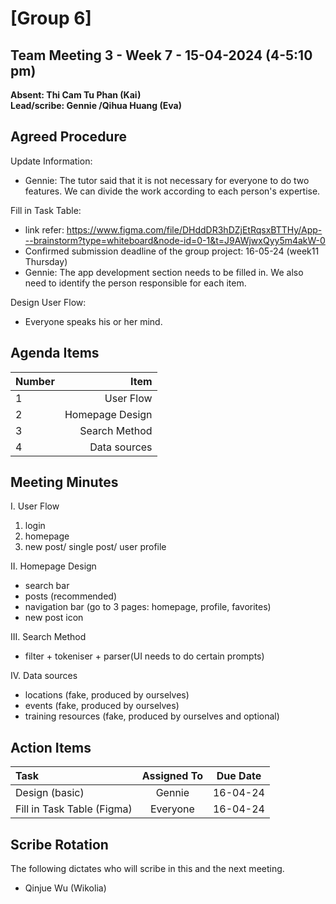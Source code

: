 # [Group 6]
## Team Meeting 3 - Week 7 - 15-04-2024 (4-5:10 pm)
**Absent: Thi Cam Tu Phan (Kai)**
<br>
**Lead/scribe: Gennie /Qihua Huang (Eva)**

## Agreed Procedure
Update Information: 
- Gennie:  The tutor said that it is not necessary for everyone to do two features. We can divide the work according to each person's expertise.

Fill in Task Table:
- link refer: https://www.figma.com/file/DHddDR3hDZjEtRqsxBTTHy/App---brainstorm?type=whiteboard&node-id=0-1&t=J9AWjwxQyy5m4akW-0
- Confirmed submission deadline of the group project: 16-05-24 (week11 Thursday)
- Gennie: The app development section needs to be filled in. We also need to identify the person responsible for each item.

Design User Flow:
- Everyone speaks his or her mind.

## Agenda Items
| Number |            Item |
|:-------|----------------:|
| 1      |       User Flow |
| 2      | Homepage Design |
| 3      |   Search Method |
| 4      |   Data sources  |

## Meeting Minutes
I. User Flow
1) login
2) homepage
3) new post/ single post/ user profile

II. Homepage Design
- search bar
- posts (recommended)
- navigation bar (go to 3 pages: homepage, profile, favorites)
- new post icon

III. Search Method

- filter + tokeniser + parser(UI needs to do certain prompts)

IV. Data sources
- locations (fake, produced by ourselves)
- events (fake, produced by ourselves)
- training resources (fake, produced by ourselves and optional)

## Action Items
| Task                       | Assigned To |  Due Date  |
|:---------------------------|:-----------:|:----------:|
| Design (basic)             |  Gennie   |  16-04-24  |
| Fill in Task Table (Figma) |  Everyone  | 16-04-24 |



## Scribe Rotation
The following dictates who will scribe in this and the next meeting.
- Qinjue Wu (Wikolia) 
